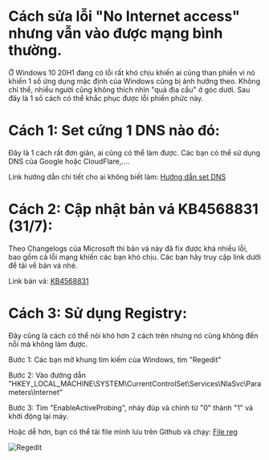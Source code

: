 # Cách sửa lỗi "No Internet access" nhưng vẫn vào được mạng bình thường.

Ở Windows 10 20H1 đang có lỗi rất khó chịu khiến ai cũng than phiền vì nó khiến 1 số ứng dụng mặc định của Windows cũng bị ảnh hưởng theo. Không chỉ thể, nhiều người cũng không thích nhìn "quả địa cầu" ở góc dưới. Sau đây là 1 số cách có thể khắc phục được lỗi phiền phức này.

# Cách 1: Set cứng 1 DNS nào đó:
Đây là 1 cách rất đơn giản, ai cũng có thể làm được. Các bạn có thể sử dụng DNS của Google hoặc CloudFlare,.... 

Link hướng dẫn chi tiết cho ai không biết làm: [Hướng dẫn set DNS](https://www.thegioididong.com/hoi-dap/huong-dan-doi-doi-dns-tren-may-tinh-1052424)

# Cách 2: Cập nhật bản vá KB4568831 (31/7):

Theo Changelogs của Microsoft thì bản vá này đã fix được khá nhiều lỗi, bao gồm cả lỗi mạng khiến các bạn khó chịu. Các bạn hãy truy cập link dưới để tải về bản vá nhé.

Link bản vá: [KB4568831](https://www.catalog.update.microsoft.com/Search.aspx?q=KB4568831)

# Cách 3: Sử dụng Registry:

Đây cũng là cách có thể nói khó hơn 2 cách trên nhưng nó cũng không đến nỗi mà không làm được.

Bước 1: Các bạn mở khung tìm kiếm của Windows, tìm "Regedit"

Bước 2: Vào đường dẫn "HKEY_LOCAL_MACHINE\SYSTEM\CurrentControlSet\Services\NlaSvc\Parameters\Internet"

Bước 3: Tìm "EnableActiveProbing", nháy đúp và chỉnh từ "0" thành "1" và khởi động lại máy.

Hoặc dễ hơn, bạn có thể tải file mình lưu trên Github và chạy: [File reg](https://github.com/caidet1/BeSuaTongHop/blob/master/Fix%20%22No%20Internet%20Access%22%20on%20Windows%2010%2020H1/Fix%20No%20Internet%20Access.reg)

![Regedit](https://i.imgur.com/GU6V8fZ.jpg)
